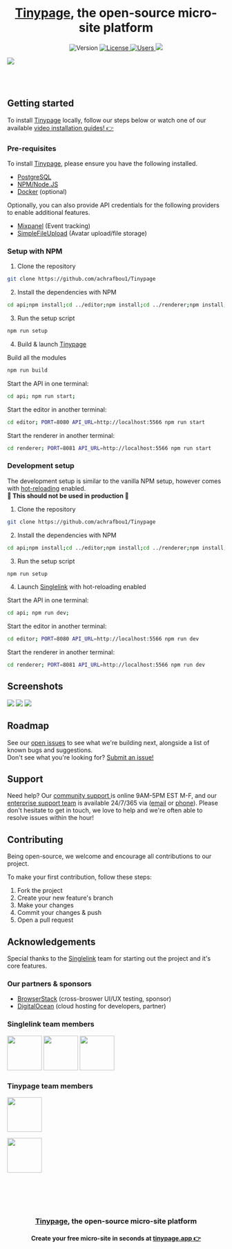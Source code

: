 
<br><h1 align="center"><a target="_blank" href="https://tinypage.app">Tinypage</a>, the open-source micro-site platform</h1>
<p align="center">
        <img src="https://img.shields.io/badge/Beta-1.2.0-%23478ecc" alt="Version">
    <a href="https://www.gnu.org/licenses/gpl-3.0.en.html">
        <img src="https://img.shields.io/badge/License-GPL-%236ab04c" alt="License"/>
    </a>
    <a href="https:/tinypage.app/analytics"/>
        <img src="https://img.shields.io/badge/dynamic/json?color=FF4081&label=Cloud-hosted%20users&query=users&url=https%3A%2F%2Fapi.tinypage.app%2Fanalytics" alt="Users"/>
    </a>
	<a href="https://discord.gg/CrK96b6J">
		<img src="https://img.shields.io/discord/823942269811294268?color=%237289da&label=Join%20our%20community%20on%20Discord"/>
	</a>
</p>

<img src="editor/static/gh-hero.png"/>

<div align="center">

</div>

<br><br>

## Getting started

To install <a target="_blank" href="https://tinypage.app">Tinypage</a> locally, follow our steps below or watch one
of our available <a href="https://youtube.com/" target="_blank">video installation guides! 👉</a>

### Pre-requisites

To install <a target="_blank" href="https://tinypage.app">Tinypage</a>, please ensure you have the following
installed.

- <a href="https://www.postgresql.org/" target="_blank">PostgreSQL</a>
- <a href="https://nodejs.org/en/" target="_blank">NPM/Node.JS</a>
- <a href="https://www.docker.com/" target="_blank">Docker</a> (optional)

Optionally, you can also provide API credentials for the following providers to enable additional features.

- <a href="https://mixpanel.com" target="_blank">Mixpanel</a> (Event tracking)
- <a href="https://www.simplefileupload.com/" target="_blank">SimpleFileUpload</a> (Avatar upload/file storage)

### Setup with NPM
1. Clone the repository
```bash
git clone https://github.com/achrafbou1/Tinypage
```
2. Install the dependencies with NPM
```bash
cd api;npm install;cd ../editor;npm install;cd ../renderer;npm install;cd ../
```
3. Run the setup script
```bash
npm run setup
```
4. Build & launch <a target="_blank" href="https://tinypage.app">Tinypage</a>

Build all the modules

```bash
npm run build
```

Start the API in one terminal:

```bash
cd api; npm run start;
```

Start the editor in another terminal:

```bash
cd editor; PORT=8080 API_URL=http://localhost:5566 npm run start
```

Start the renderer in another terminal:

```bash
cd renderer; PORT=8081 API_URL=http://localhost:5566 npm run start
```

### Development setup
The development setup is similar to the vanilla NPM setup, however comes with <a href="https://vue-loader.vuejs.org/guide/hot-reload.html" target="_blank">hot-reloading</a> enabled.<br>**🚨 This should not be used in production 🚨**
1. Clone the repository
```bash
git clone https://github.com/achrafbou1/Tinypage
```
2. Install the dependencies with NPM
```bash
cd api;npm install;cd ../editor;npm install;cd ../renderer;npm install;cd ../
```
3. Run the setup script
```bash
npm run setup
```
4. Launch <a target="_blank" href="https://singlelink.co">Singlelink</a> with hot-reloading enabled

Start the API in one terminal:

```bash
cd api; npm run dev;
```

Start the editor in another terminal:

```bash
cd editor; PORT=8080 API_URL=http://localhost:5566 npm run dev
```

Start the renderer in another terminal:

```bash
cd renderer; PORT=8081 API_URL=http://localhost:5566 npm run dev
```

## Screenshots
<img src="editor/static/screenshot-01.png"/>
<img src="editor/static/screenshot-02.png"/>
<img src="editor/static/screenshot-03.png"/>

## Roadmap
See our <a href="https://github.com/achrafbou1/Tinypage/issues" target="_blank">open issues</a> to see what we're building next, alongside a list of known bugs and suggestions. <br>Don't see what you're looking for? <a href="https://github.com/Neutron-Creative/Singlelink/issues/new" target="_blank">Submit an issue!</a>

## Support
Need help? Our <a href="https://discord.com/invite/CrK96b6J" target="_blank">community support </a> is online 9AM-5PM EST M-F, and our <a href="mailto:support@neutroncreative.com">enterprise support team</a> is available 24/7/365 via (<a href="mailto:support@neutroncreative.com">email</a> or <a href="tel:+19196530790">phone</a>). Please don't hesitate to get in touch, we love to help and we're often able to resolve issues within the hour!

## Contributing
Being open-source, we welcome and encourage all contributions to our project.

To make your first contribution, follow these steps:

1. Fork the project
2. Create your new feature's branch
3. Make your changes
4. Commit your changes & push
5. Open a pull request

## Acknowledgements
Special thanks to the <a target="_blank" href="https://singlelink.co">Singlelink</a> team for starting out the project and it's core features.
### Our partners & sponsors
- <a href="https://www.browserstack.com/" target="_blank">BrowserStack</a> (cross-broswer UI/UX testing, sponsor)
- <a href="https://digitalocean.com/" target="_blank">DigitalOcean</a> (cloud hosting for developers, partner)

### Singlelink team members
<a href="https://twitter.com/jim_bisenius" title="Jim Bisenius, Co-founder & President of Singlelink" target="_blank"><img width="80" src="https://www.gravatar.com/avatar/106e7dda3325b238cc5845df807e9c2d"/></a>
<a href="https://twitter.com/navidk0" title="Navid Kabir, Co-founder & CTO of Singlelink" target="_blank"><img width="80" src="https://www.gravatar.com/avatar/9e4f9cbfec8e363db6c16ad3f32043fb"/></a>
<a href="https://twitter.com/drewbits" title="Drew Boyle, Co-founder & CMO of Singlelink" target="_blank"><img width="80" src="https://pbs.twimg.com/profile_images/1407168359729352706/cLCu_-OF_400x400.png"/></a>

### Tinypage team members
<a href="https://github.com/MieleMadness" title="Philip Miele, Founder & Marketing specialist" target="_blank"><img width="80" src="https://www.gravatar.com/avatar/649e9e784e5b5d5ad2c530049738ba12"/></a>

<a href="https://github.com/achrafbou1" title="Achraf Boutat, Co-founder & Software Engineer" target="_blank"><img width="80" src="https://en.gravatar.com/userimage/230818844/649e9e784e5b5d5ad2c530049738ba12.jpg?size=200"/></a>

<br><br>
---------------
<h3 align="center"><a href="https://singlelink.co" target="_blank">Tinypage</a>, the open-source micro-site platform</h3>
<h4 align="center">
    Create your free micro-site in seconds at <a href="https://edit.tinypage.app/create-account" target="_blank">tinypage.app 👉</a>
</h4>
